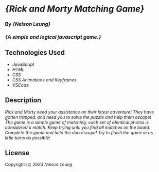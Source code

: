 # _{Rick and Morty Matching Game}_

### By _**{Nelson Leung}**_

### _{A simple and logical javascript game.}_

## Technologies Used

* _JavaScript_
* _HTML_
* _CSS_
* _CSS Animations and Keyframes_
* _VSCode_

## Description

_Rick and Morty need your assistance on their latest adventure! They have gotten trapped, and need you to solve the puzzle and help them escape! The game is a simple game of matching, each set of identical photos is considered a match. Keep trying until you find all matches on the board. Complete the game and help the duo escape! Try to finish the game in as little turns as possible!_


## License

Copyright (c) _2023_ _Nelson Leung_